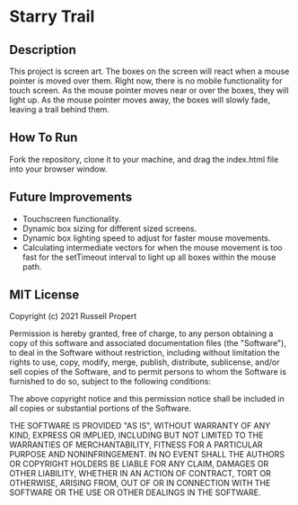 # Starry Trail

## Description
This project is screen art. The boxes on the screen will react when a mouse pointer is moved over them. Right now, there is no mobile functionality for touch screen. As the mouse pointer moves near or over the boxes, they will light up. As the mouse pointer moves away, the boxes will slowly fade, leaving a trail behind them.
## How To Run
Fork the repository, clone it to your machine, and drag the index.html file into your browser window.

## Future Improvements
- Touchscreen functionality.
- Dynamic box sizing for different sized screens.
- Dynamic box lighting speed to adjust for faster mouse movements.
- Calculating intermediate vectors for when the mouse movement is too fast for the setTimeout interval to light up all boxes within the mouse path.

## MIT License
Copyright (c) 2021 Russell Propert

Permission is hereby granted, free of charge, to any person obtaining a copy
of this software and associated documentation files (the "Software"), to deal
in the Software without restriction, including without limitation the rights
to use, copy, modify, merge, publish, distribute, sublicense, and/or sell
copies of the Software, and to permit persons to whom the Software is
furnished to do so, subject to the following conditions:

The above copyright notice and this permission notice shall be included in all
copies or substantial portions of the Software.

THE SOFTWARE IS PROVIDED "AS IS", WITHOUT WARRANTY OF ANY KIND, EXPRESS OR
IMPLIED, INCLUDING BUT NOT LIMITED TO THE WARRANTIES OF MERCHANTABILITY,
FITNESS FOR A PARTICULAR PURPOSE AND NONINFRINGEMENT. IN NO EVENT SHALL THE
AUTHORS OR COPYRIGHT HOLDERS BE LIABLE FOR ANY CLAIM, DAMAGES OR OTHER
LIABILITY, WHETHER IN AN ACTION OF CONTRACT, TORT OR OTHERWISE, ARISING FROM,
OUT OF OR IN CONNECTION WITH THE SOFTWARE OR THE USE OR OTHER DEALINGS IN THE
SOFTWARE.
